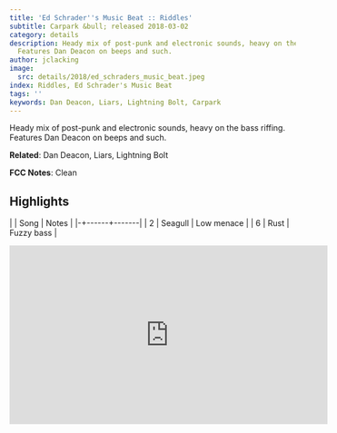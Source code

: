 ```yaml
---
title: 'Ed Schrader''s Music Beat :: Riddles'
subtitle: Carpark &bull; released 2018-03-02
category: details
description: Heady mix of post-punk and electronic sounds, heavy on the bass riffing.
  Features Dan Deacon on beeps and such.
author: jclacking
image:
  src: details/2018/ed_schraders_music_beat.jpeg
index: Riddles, Ed Schrader's Music Beat
tags: ''
keywords: Dan Deacon, Liars, Lightning Bolt, Carpark
---
```

Heady mix of post-punk and electronic sounds, heavy on the bass riffing. Features Dan Deacon on beeps and such.<!--more-->

**Related**: Dan Deacon, Liars, Lightning Bolt

**FCC Notes**: Clean

## Highlights

| | Song | Notes |
|-+------+-------|
| 2 | Seagull | Low menace |
| 6 | Rust | Fuzzy bass |

<div class="tlo-detail-video"><iframe width="560" height="315" src="https://www.youtube.com/embed/6gO9HuhzsL4" frameborder="0" allow="autoplay; encrypted-media" allowfullscreen></iframe></div>

